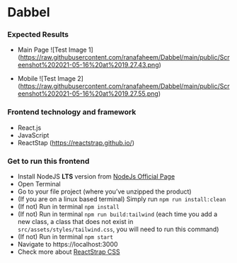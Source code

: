 # Dabbel
### Expected Results

- Main Page
  ![Test Image 1] (https://raw.githubusercontent.com/ranafaheem/Dabbel/main/public/Screenshot%202021-05-16%20at%2019.27.43.png)

- Mobile
  ![Test Image 2] (https://raw.githubusercontent.com/ranafaheem/Dabbel/main/public/Screenshot%202021-05-16%20at%2019.27.55.png)

### Frontend technology and framework

- React.js
- JavaScript
- ReactStap (https://reactstrap.github.io/)

### Get to run this frontend

- Install NodeJS **LTS** version from <a href="https://nodejs.org/en/?ref=creativetim">NodeJs Official Page</a>
- Open Terminal
- Go to your file project (where you’ve unzipped the product)
- (If you are on a linux based terminal) Simply run `npm run install:clean`
- (If not) Run in terminal `npm install`
- (If not) Run in terminal `npm run build:tailwind` (each time you add a new class, a class that does not exist in `src/assets/styles/tailwind.css`, you will need to run this command)
- (If not) Run in terminal `npm start`
- Navigate to https://localhost:3000
- Check more about [ReactStrap CSS](https://reactstrap.github.io/)
